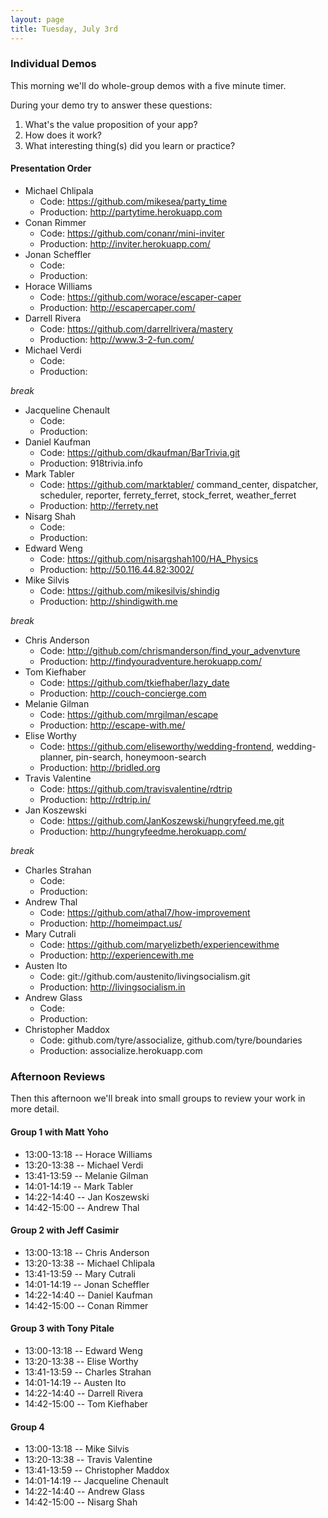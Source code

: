 ```yaml
---
layout: page
title: Tuesday, July 3rd
---
```


### Individual Demos

This morning we'll do whole-group demos with a five minute timer.

During your demo try to answer these questions:

1. What's the value proposition of your app?
2. How does it work?
3. What interesting thing(s) did you learn or practice?

#### Presentation Order

* Michael Chlipala
  * Code: https://github.com/mikesea/party_time
  * Production: http://partytime.herokuapp.com
* Conan Rimmer
  * Code: https://github.com/conanr/mini-inviter
  * Production: http://inviter.herokuapp.com/
* Jonan Scheffler
  * Code:
  * Production:
* Horace Williams
  * Code: https://github.com/worace/escaper-caper
  * Production: http://escapercaper.com/
* Darrell Rivera
  * Code: https://github.com/darrellrivera/mastery
  * Production: http://www.3-2-fun.com/
* Michael Verdi
  * Code:
  * Production:

_break_

* Jacqueline Chenault
  * Code:
  * Production:
* Daniel Kaufman
  * Code: https://github.com/dkaufman/BarTrivia.git
  * Production: 918trivia.info
* Mark Tabler
  * Code: https://github.com/marktabler/ command_center, dispatcher, scheduler, reporter, ferrety_ferret, stock_ferret, weather_ferret
  * Production: http://ferrety.net
* Nisarg Shah
  * Code:
  * Production:
* Edward Weng
  * Code: https://github.com/nisargshah100/HA_Physics
  * Production: http://50.116.44.82:3002/
* Mike Silvis
  * Code: https://github.com/mikesilvis/shindig
  * Production: http://shindigwith.me

_break_

* Chris Anderson
  * Code: http://github.com/chrismanderson/find_your_advenvture
  * Production: http://findyouradventure.herokuapp.com/
* Tom Kiefhaber
  * Code: https://github.com/tkiefhaber/lazy_date
  * Production: http://couch-concierge.com
* Melanie Gilman
  * Code: https://github.com/mrgilman/escape
  * Production: http://escape-with.me/
* Elise Worthy
  * Code: https://github.com/eliseworthy/wedding-frontend, wedding-planner, pin-search, honeymoon-search
  * Production: http://bridled.org
* Travis Valentine
  * Code: https://github.com/travisvalentine/rdtrip
  * Production: http://rdtrip.in/
* Jan Koszewski
  * Code: https://github.com/JanKoszewski/hungryfeed.me.git
  * Production: http://hungryfeedme.herokuapp.com/

_break_

* Charles Strahan
  * Code:
  * Production:
* Andrew Thal
  * Code: https://github.com/athal7/how-improvement
  * Production: http://homeimpact.us/
* Mary Cutrali
  * Code: https://github.com/maryelizbeth/experiencewithme
  * Production: http://experiencewith.me
* Austen Ito
  * Code: git://github.com/austenito/livingsocialism.git
  * Production: http://livingsocialism.in
* Andrew Glass
  * Code:
  * Production:
* Christopher Maddox
  * Code: github.com/tyre/associalize, github.com/tyre/boundaries
  * Production: associalize.herokuapp.com

### Afternoon Reviews

Then this afternoon we'll break into small groups to review your work in more detail.

#### Group 1 with Matt Yoho

* 13:00-13:18 -- Horace Williams
* 13:20-13:38 -- Michael Verdi
* 13:41-13:59 -- Melanie Gilman
* 14:01-14:19 -- Mark Tabler
* 14:22-14:40 -- Jan Koszewski
* 14:42-15:00 -- Andrew Thal

#### Group 2 with Jeff Casimir

* 13:00-13:18 -- Chris Anderson
* 13:20-13:38 -- Michael Chlipala
* 13:41-13:59 -- Mary Cutrali
* 14:01-14:19 -- Jonan Scheffler
* 14:22-14:40 -- Daniel Kaufman
* 14:42-15:00 -- Conan Rimmer

#### Group 3 with Tony Pitale

* 13:00-13:18 -- Edward Weng
* 13:20-13:38 -- Elise Worthy
* 13:41-13:59 -- Charles Strahan
* 14:01-14:19 -- Austen Ito
* 14:22-14:40 -- Darrell Rivera
* 14:42-15:00 -- Tom Kiefhaber

#### Group 4

* 13:00-13:18 -- Mike Silvis
* 13:20-13:38 -- Travis Valentine
* 13:41-13:59 -- Christopher Maddox
* 14:01-14:19 -- Jacqueline Chenault
* 14:22-14:40 -- Andrew Glass
* 14:42-15:00 -- Nisarg Shah
